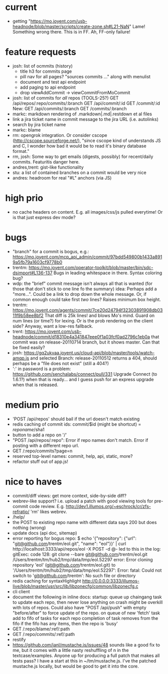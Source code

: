# current

- getting "https://mo.joyent.com/usb-headnode/blob/master/scripts/create-zone.sh#L21-NaN"
  Lame! Something wrong there. This is in FF. Ah, FF-only failure!

# feature requests

- josh: list of ocmmits (history)
    - title h3 for commits page
    - pill nav for all pages? "sources commits ..." along with menulist
    - document and test api endpoint
    - add paging to api endpoint
    - drop viewAddCommit -> viewCommitFromMoCommit
- josh: list of commits for *all* repos (TOOLS-25?)
    GET /api/repos/:repo/commits/:branch
    GET /api/commit/:id
    GET /commit/:id
    New:
        GET /api/commits/:branch
        GET /commits/:branch
- markc: markdown rendering of .markdown|.md|.restdown et al files
- link a jira ticket name in commit message to the jira URL (i.e. autolinks)
- search by jira ticket name
- markc: blame
- rm: opengrok integration. 
  Or consider cscope (http://cscope.sourceforge.net/), "since cscope kind of
  understands JS and C, I wonder how bad it would be to read it's binary
  database format."
- rm, josh: Some way to get emails (digests, possibly) for recent/daily commits.
  Featuritis danger here.
- andres,trent: gist-like functionality
- stu: a list of contained branches on a commit would be very nice
- andres: headroom for real "#L<number>" anchors (via JS)

# high prio


- no cache headers on content. E.g. all images/css/js pulled everytime!
  Or is that just express dev mode?


# bugs

- "branch" for a commit is bogus, e.g.:
   https://mo.joyent.com/mcp_api_admin/commit/97bdd549800b1433a8919a5fb79a1603cf9778b0
- trentm: https://mo.joyent.com/operator-toolkit/blob/master/bin/sdc-dsimport#L136-137
  Bugs in leading whitespace in there. Syntax coloring bug?
- wdp: the "brief" commit message isn't always all that is wanted (for those
  that don't stick to one line fo the summary)
  idea: Perhaps add a "more...". Could be a link to drop down the whole
  message. Or, if common enough could take first *two* lines? Raises minimum
  box height.
- trentm: https://mo.joyent.com/agents/commit/7ce20d24794f32303891908db0311f9b58ee8bf2
  That diff is 25k lines! and blows Mo's mind. Guard on num lines (or time?)
  for lexing. Or is the prob rendering on the client side? Anyway, want a
  low-res fallback.
- trent: https://mo.joyent.com/usb-headnode/commit/d18310e4a341847eee0f1a03fcf0ad2796c1eb0a
  that commit was on release-20110714 branch, but it shows master. Can that
  be fixed easily?
- josh: https://gq2ukvaa.joyent.us/cloud-api/blob/master/tools/watch-amqp.js
  and selected Branch: release-20110512
  returns a 404, should perhaps be a "file does not exist" (still a 404?)
- ':' in password is a problem:
    https://github.com/senchalabs/connect/pull/331
  Upgrade Connect (to 1.6.1?) when that is ready... and I guess push for an
  express upgrade when that is released.

# medium prio

- 'POST /api/repos' should bail if the url doesn't match existing
- redis caching of commit ids:  commit/$id (might be shortcut) = $reponame/$sha1
- button to add a repo on '/'
- "POST /api/repos/:repo": Error if repo names don't match. Error if
  posting with a different repo url.
- GET /:repo/commits?page=n
- reserved top-level names: commit, help, api, static, more?
- refactor stuff out of app.js!

# nice to haves

- commit/diff views: get more context, side-by-side diff?
- webrev-like support? i.e. upload a patch with good viewing tools for pre-commit code review.
  E.g. http://dev1.illumos.org/~eschrock/cr/zfs-refratio/
  'rm' likes webrev.
- /help/
- the POST to existing repo name with different data says 200 but does nothing (wrong)
- update docs (api doc, sitemap)
- error reporting for bogus repo:
    $ echo '{"repository": {"url": "git@github.com/trentm/eol.git", "name": "eol"}}' | curl http://localhost:3333/api/repos/eol -X POST -d @-
  led to this in the log:
    gitExec: code 128: git clone --bare git@github.com/trentm/eol.git /Users/trentm/tm/hub2/tmp/data/tmp/eol.52297
    error: Error cloning repository 'eol' (git@github.com/trentm/eol.git) to '/Users/trentm/tm/hub2/tmp/data/tmp/eol.52297': Error: fatal: Could not switch to 'git@github.com/trentm': No such file or directory
- redis caching for syntaxHighlight
  http://0.0.0.0:3333/illumos-live/blob/master/usr/src/lib/libzonecfg/common/libzonecfg.c
- cli client
- document the following in inline docs:
    startup: queue up chaingang task to update each repo, then never lose anything on crash
        might be overkill with lots of repos. Could also have "POST /api/push" with empty
        "before/after" to force update of the repo.
    on queue of new 'fetch' task add to fifo of tasks for each repo
        completion of task removes from the fifo
        if the fifo has any items, then the repo is 'busy'
- GET /:repo/blame/:ref/:path
- GET /:repo/commits/:ref/:path
- restify
- https://github.com/janl/mustache.js/issues/48
    sounds like a good fix to me, but it comes with a little nasty
    reshuffling of n in the textcase/examples. Anyone up for producing a full
    patch that makes all tests pass? I have a start at this in ~/tm/mustache.js.
  I've the patched mustache.js locally, but would be good to get it into
  the core.
